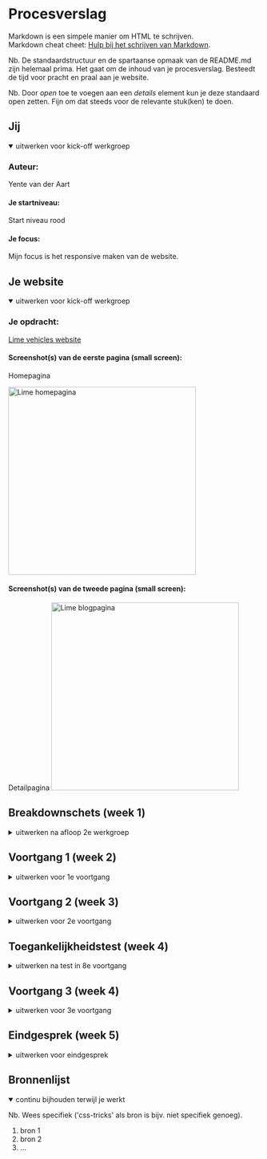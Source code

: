 # Procesverslag
Markdown is een simpele manier om HTML te schrijven.  
Markdown cheat cheet: [Hulp bij het schrijven van Markdown](https://github.com/adam-p/markdown-here/wiki/Markdown-Cheatsheet).

Nb. De standaardstructuur en de spartaanse opmaak van de README.md zijn helemaal prima. Het gaat om de inhoud van je procesverslag. Besteedt de tijd voor pracht en praal aan je website.

Nb. Door *open* toe te voegen aan een *details* element kun je deze standaard open zetten. Fijn om dat steeds voor de relevante stuk(ken) te doen.





## Jij

<details open>
<summary>uitwerken voor kick-off werkgroep</summary>

### Auteur:
Yente van der Aart

#### Je startniveau:
Start niveau rood

#### Je focus:
Mijn focus is het responsive maken van de website.
 
</details>





## Je website

<details open>
<summary>uitwerken voor kick-off werkgroep</summary>

### Je opdracht:
<a href="https://www.li.me/">Lime vehicles website</a>

#### Screenshot(s) van de eerste pagina (small screen): 
Homepagina 

<img src="images/FullLimeHomePageMobile.png" width="375px" alt="Lime homepagina"> 

#### Screenshot(s) van de tweede pagina (small screen):
Detailpagina 
<img src="images/FullLimeDetailPageMobile.png" width="375px" alt="Lime blogpagina">
</details>





## Breakdownschets (week 1)

<details>
<summary>uitwerken na afloop 2e werkgroep</summary>

### de homepagina: 
<img src="images/breakdown-schets-homepagina-mobiel.png" width="375px" alt="breakdown van de homepagina">

### detailpagina: 
<img src="images/breakdown-schets-detailPagina-mobiel.png" width="375px" alt="breakdown van de blogpagina">

</details>





## Voortgang 1 (week 2)

<details>
<summary>uitwerken voor 1e voortgang</summary>

### Stand van zaken
Lastige HTML bij menu toggle button
<img src="images/Schermafbeelding%202022-09-21%20om%2020.43.15.png" width="375px" alt="screenshot van menu toggle">
<img src="images/ScreenMenuToggleHtml.png" width="375px" alt="Html code van menu toggle">

### Agenda voor meeting 22 sept '22
Groep C1

| Emile             | Tijn                         | Tufan        | Robin            | Yente 
| ---               | ---                          | ---          | ---              | ---
| (14min)           | (14 min)                     | (14min)      | (14min)          | (14min)
| Code laten zien   | Breakdown schets controleren.|              |                  | Code laten zien + controleren
|                   |                              | ...          | ...              | 
|                   | 2 vragen over web.           |              |                  |

### Verslag van meeting
hier na afloop snel de uitkomsten van de meeting vastleggen

- punt 1
- punt 2
- nog een punt
- ...

</details>





## Voortgang 2 (week 3)

<details>
<summary>uitwerken voor 2e voortgang</summary>

### Stand van zaken
hier dit ging goed & dit was lastig (neem ook screenshots op van delen van je website en code)


### Agenda voor meeting
Groep C1

| Emile          | Tijn               | Tufan        | Robin            | Yente 
| ---            | ---                | ---          | ---              | ---
| dit bespreken  | en dit             | en ik dit    | en dan ik dat    |
| en dat ook nog | dit als er tijd is | nog een punt | dit wil ik zeker |
| ...            | ...                | ...          | ...              |


### Verslag van meeting
hier na afloop snel de uitkomsten van de meeting vastleggen

- punt 1
- punt 2
- nog een punt
- ...

</details>





## Toegankelijkheidstest (week 4)

<details>
<summary>uitwerken na test in 8e voortgang</summary>

### Bevindingen
Lijst met je bevindingen die in de test naar voren kwamen:
<ol> 
<li>Bij veel zichts beperkingen waren de stukken tekst op de website te klein om te lezen.</li>
<li>Sommigen knoppen waren lastig te onderscheiden met de achtergrond.</li>
<li>De hover kleur is een te kleine verandering, om het verschil duidelijk te zien.</li>
<li>Er is geen darkmode op deze website</li>
</ol>

#### Te kleine tekst
Op te lossen door het vergroten van lettertype.

#### CTA slecht zichtbaar 
<img src="images/CTAhiding.png" alt="call to action verborgen in achtergrond image">

Op te lossen door de call to action button een kleur te geven.


#### Hover kleur te klein verschil 
<img src="images/HoverTinyDiffrence.png" alt="hover kleur is 1 tint donkerder">

Op te lossen door de huidige hover kleur te verplaatsen met een donker grijze hovekleur. 


#### Geen darkmode. 

Op te lossen door een darkmode toggle toe te voegen op de website.

</details>





## Voortgang 3 (week 4)

<details>
<summary>uitwerken voor 3e voortgang</summary>

### Stand van zaken
hier dit ging goed & dit was lastig (neem ook screenshots op van delen van je website en code)


### Agenda voor meeting
Groep C1

| Emile          | Tijn               | Tufan        | Robin            | Yente 
| ---            | ---                | ---          | ---              | ---
| dit bespreken  | en dit             | en ik dit    | en dan ik dat    |
| en dat ook nog | dit als er tijd is | nog een punt | dit wil ik zeker |
| ...            | ...                | ...          | ...              |

### Verslag van meeting
hier na afloop snel de uitkomsten van de meeting vastleggen

- punt 1
- punt 2
- nog een punt
- ...

</details>





## Eindgesprek (week 5)

<details>
<summary>uitwerken voor eindgesprek</summary>

### Stand van zaken
hier dit ging goed & dit was lastig (neem ook screenshots op van delen van je website en code)

### Screenshot(s)

hier screenshot(s) van je eindresultaat

</details>





## Bronnenlijst

<details open>
<summary>continu bijhouden terwijl je werkt</summary>

Nb. Wees specifiek ('css-tricks' als bron is bijv. niet specifiek genoeg).

1. bron 1
2. bron 2
3. ...

</details>